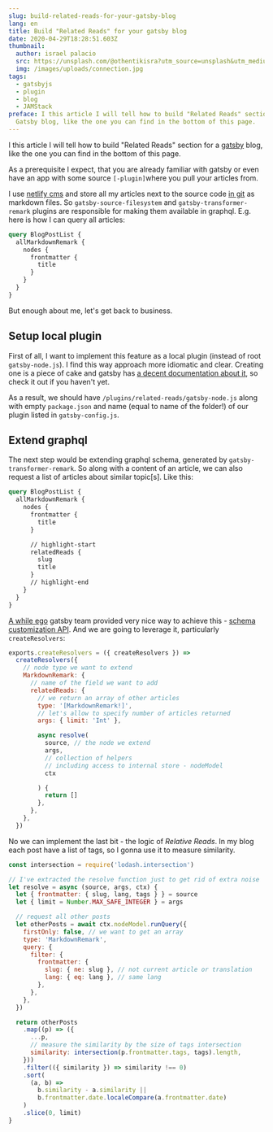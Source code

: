 ```yaml
---
slug: build-related-reads-for-your-gatsby-blog
lang: en
title: Build "Related Reads" for your gatsby blog
date: 2020-04-29T18:28:51.603Z
thumbnail:
  author: israel palacio
  src: https://unsplash.com/@othentikisra?utm_source=unsplash&utm_medium=referral&utm_content=creditCopyText
  img: /images/uploads/connection.jpg
tags:
  - gatsbyjs
  - plugin
  - blog
  - JAMStack
preface: I this article I will tell how to build "Related Reads" section for a
  Gatsby blog, like the one you can find in the bottom of this page.
---
```

I this article I will tell how to build "Related Reads" section for a [gatsby](https://www.gatsbyjs.org/) blog, like the one you can find in the bottom of this page.

As a prerequisite I expect, that you are already familiar with gatsby or even have an app with some source `[-plugin]`where you pull your articles from.

I use [netlify cms](https://www.netlifycms.org/) and store all my articles next to the source code [in git](https://github.com/kitos/kitos.github.io/tree/develop/src/_content/blog) as markdown files. So `gatsby-source-filesystem` and `gatsby-transformer-remark` plugins are responsible for making them available in graphql. E.g. here is how I can query all articles:

```graphql
query BlogPostList {
  allMarkdownRemark {
    nodes {
      frontmatter {
        title
      }
    }
  }
}
```

But enough about me, let's get back to business.

## Setup local plugin

First of all, I want to implement this feature as a local plugin (instead of root `gatsby-node.js`). I find this way approach more idiomatic and clear. Creating one is a piece of cake and gatsby has [a decent documentation about it](https://www.gatsbyjs.org/docs/creating-a-local-plugin/), so check it out if you haven't yet.

As a result, we should have `/plugins/related-reads/gatsby-node.js` along with empty `package.json` and name (equal to name of the folder!) of our plugin listed in `gatsby-config.js`.

## Extend graphql

The next step would be extending graphql schema, generated by `gatsby-transformer-remark`. So along with a content of an article, we can also request a list of articles about similar topic[s]. Like this:

```graphql
query BlogPostList {
  allMarkdownRemark {
    nodes {
      frontmatter {
        title
      }

      // highlight-start
      relatedReads {
        slug
        title
      }
      // highlight-end
    }
  }
}
```

[A while ego](https://www.gatsbyjs.org/blog/2019-03-04-new-schema-customization/) gatsby team provided very nice way to achieve this - [schema customization API](https://www.gatsbyjs.org/docs/schema-customization). And we are going to leverage it, particularly `createResolvers`:

```js
exports.createResolvers = ({ createResolvers }) =>
  createResolvers({
    // node type we want to extend
    MarkdownRemark: {
      // name of the field we want to add
      relatedReads: {
        // we return an array of other articles
        type: '[MarkdownRemark!]',
        // let's allow to specify number of articles returned
        args: { limit: 'Int' },

        async resolve(
          source, // the node we extend
          args,
          // collection of helpers
          // including access to internal store - nodeModel
          ctx

        ) {
          return []
        },
      },
    },
  })
```

No we can implement the last bit - the logic of _Relative Reads_. In my blog each post have a list of tags, so I gonna use it to measure similarity.

```js
const intersection = require('lodash.intersection')

// I've extracted the resolve function just to get rid of extra noise
let resolve = async (source, args, ctx) {
  let { frontmatter: { slug, lang, tags } } = source
  let { limit = Number.MAX_SAFE_INTEGER } = args

  // request all other posts
  let otherPosts = await ctx.nodeModel.runQuery({
    firstOnly: false, // we want to get an array
    type: 'MarkdownRemark',
    query: {
      filter: {
        frontmatter: {
          slug: { ne: slug }, // not current article or translation
          lang: { eq: lang }, // same lang
        },
      },
    },
  })

  return otherPosts
    .map((p) => ({
      ...p,
      // measure the similarity by the size of tags intersection
      similarity: intersection(p.frontmatter.tags, tags).length,
    }))
    .filter(({ similarity }) => similarity !== 0)
    .sort(
      (a, b) =>
        b.similarity - a.similarity ||
        b.frontmatter.date.localeCompare(a.frontmatter.date)
    )
    .slice(0, limit)
}
```